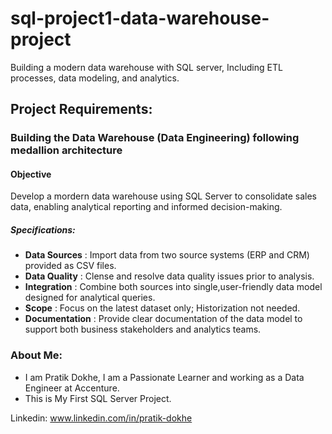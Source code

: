 # sql-project1-data-warehouse-project
Building a modern data warehouse with SQL server, Including ETL processes, data modeling, and analytics.


## Project Requirements:

### Building the Data Warehouse (Data Engineering) following medallion architecture

#### Objective
Develop a mordern data warehouse using SQL Server to consolidate sales data, enabling analytical reporting and informed decision-making.

##### Specifications: 
- **Data Sources** : Import data from two source systems (ERP and CRM) provided as CSV files.
- **Data Quality** : Clense and resolve data quality issues prior to analysis.
- **Integration** : Combine both sources into single,user-friendly data model designed for analytical queries.
- **Scope** : Focus on the latest dataset only; Historization not needed.
- **Documentation** : Provide clear documentation of the data model to support both business stakeholders and analytics teams.


### About Me:
- I am Pratik Dokhe, I am a Passionate Learner and working as a Data Engineer at Accenture.
- This is My First SQL Server Project.

Linkedin: www.linkedin.com/in/pratik-dokhe
